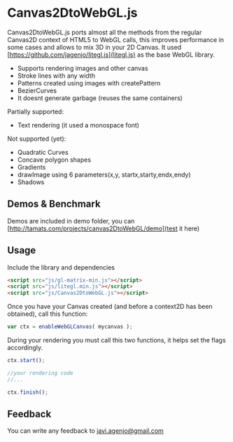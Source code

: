 Canvas2DtoWebGL.js
==================

Canvas2DtoWebGL.js ports almost all the methods from the regular Canvas2D context of HTML5 to WebGL calls, this improves performance in some cases and allows to mix 3D in your 2D Canvas.
It used [https://github.com/jagenjo/litegl.js](litegl.js) as the base WebGL library.

 * Supports rendering images and other canvas
 * Stroke lines with any width
 * Patterns created using images with createPattern
 * BezierCurves
 * It doesnt generate garbage (reuses the same containers)

Partially supported:
 * Text rendering (it used a monospace font)

Not supported (yet):
 * Quadratic Curves
 * Concave polygon shapes
 * Gradients
 * drawImage using 6 parameters(x,y, startx,starty,endx,endy)
 * Shadows

Demos & Benchmark
-----------------
Demos are included in demo folder, you can [http://tamats.com/projects/canvas2DtoWebGL/demo](test it here)

Usage
-----

Include the library and dependencies
```html
<script src="js/gl-matrix-min.js"></script>
<script src="js/litegl.min.js"></script>
<script src="js/Canvas2DtoWebGL.js"></script>
```

Once you have your Canvas created (and before a context2D has been obtained), call this function:
```js
var ctx = enableWebGLCanvas( mycanvas );
```

During your rendering you must call this two functions, it helps set the flags accordingly.
```js
ctx.start();

//your rendering code
//...

ctx.finish();
```

Feedback
--------

You can write any feedback to javi.agenjo@gmail.com
